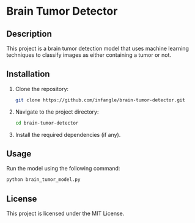 # Brain Tumor Detector

## Description
This project is a brain tumor detection model that uses machine learning techniques to classify images as either containing a tumor or not.

## Installation
1. Clone the repository:
   ```bash
   git clone https://github.com/infangle/brain-tumor-detector.git
   ```
2. Navigate to the project directory:
   ```bash
   cd brain-tumor-detector
   ```
3. Install the required dependencies (if any).

## Usage
Run the model using the following command:
```bash
python brain_tumor_model.py
```

## License
This project is licensed under the MIT License.
